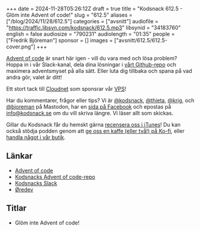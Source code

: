 +++
date = 2024-11-28T05:26:12Z
draft = true
title = "Kodsnack 612.5 - Glöm inte Advent of code!"
slug = "612.5"
aliases = ["/blog/2024/11/28/612.5"]
categories = ["avsnitt"]
audiofile = "https://traffic.libsyn.com/kodsnack/612.5.mp3"
libsynid = "34183760"
english = false
audiosize = "790231"
audiolength = "01:35"
people = ["Fredrik Björeman"]
sponsor = []
images = ["avsnitt/612.5/612.5-cover.png"]
+++

[Advent of code](https://adventofcode.com/) är snart här igen - vill du vara med och lösa problem? Hoppa in i vår Slack-kanal, dela dina lösningar i [vårt Github-repo](https://github.com/kodsnack/advent_of_code) och maximera adventsmyset på alla sätt. Eller luta dig tillbaka och spana på vad andra gör, valet är ditt!

Ett stort tack till [Cloudnet](https://www.cloudnet.se) som sponsrar vår [VPS](https://en.wikipedia.org/wiki/Virtual_private_server)!

Har du kommentarer, frågor eller tips? Vi är [@kodsnack](https://social.podsnack.se/@kodsnack), [@thieta](https://6510.nu/@thieta), [@krig](https://6510.nu/@krig), och [@bjoreman](https://toot.cafe/@bjoreman) på Mastodon, har en [sida på Facebook](https://www.facebook.com/) och epostas på [info@kodsnack.se](mailto:info@kodsnack.se) om du vill skriva längre. Vi läser allt som skickas.

Gillar du Kodsnack får du hemskt gärna [recensera oss i iTunes](https://itunes.apple.com/se/podcast/kodsnack/id561631498?l=en)! Du kan också stödja podden genom att <a href="https://ko-fi.com/kodsnack" rel="payment">ge oss en kaffe (eller två!) på Ko-fi</a>, eller [handla något i vår butik](https://shop.spreadshirt.se/kodsnack/).

## Länkar
* [Advent of code](https://adventofcode.com/)
* [Kodsnacks Advent of code-repo](https://github.com/kodsnack/advent_of_code)
* [Kodsnacks Slack](https://join.slack.com/t/podsnack/shared_invite/zt-wh2ussm9-xFOqpvjgF16G2eDhaBy1hw)
* [Øredev](https://oredev.org/)

## Titlar
* Glöm inte Advent of code!